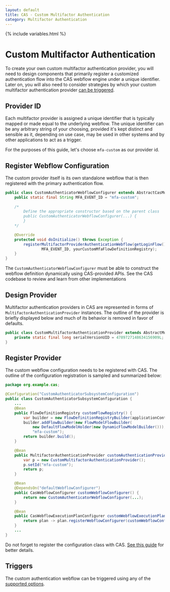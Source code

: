 ```yaml
---
layout: default
title: CAS - Custom Multifactor Authentication
category: Multifactor Authentication
---
```


{% include variables.html %}

# Custom Multifactor Authentication

To create your own custom multifactor authentication provider, you will need to design components that primarily register a customized 
authentication flow into the CAS webflow engine under a unique identifier. Later on, you will also need to consider strategies by which 
your custom multifactor authentication provider [can be triggered](Configuring-Multifactor-Authentication-Triggers.html).

## Provider ID

Each multifactor provider is assigned a unique identifier that is typically mapped or made equal to the underlying webflow. The unique 
identifier can be any arbitrary string of your choosing, provided it's kept distinct and sensible as it, depending on 
use case, may be used in other systems and by other applications to act as a trigger.

For the purposes of this guide, let's choose `mfa-custom` as our provider id.

## Register Webflow Configuration

The custom provider itself is its own standalone webflow that is then registered with the primary authentication flow.

```java
public class CustomAuthenticatorWebflowConfigurer extends AbstractCasMultifactorWebflowConfigurer {
    public static final String MFA_EVENT_ID = "mfa-custom";
      
    /*
        Define the appropriate constructor based on the parent class
        public CustomAuthenticatorWebflowConfigurer(...) {
        }
    */  

    @Override
    protected void doInitialize() throws Exception {
        registerMultifactorProviderAuthenticationWebflow(getLoginFlow(),
                MFA_EVENT_ID, yourCustomMfaFlowDefinitionRegistry);
    }
}
```
   
The `CustomAuthenticatorWebflowConfigurer` must be able to construct the webflow definition dynamically
using CAS-provided APIs. See the CAS codebase to review and learn from other implementations

## Design Provider

Multifactor authentication providers in CAS are represented in forms of `MultifactorAuthenticationProvider` instances.
The outline of the provider is briefly displayed below and much of its behavior is removed in favor of defaults.

```java
public class CustomMultifactorAuthenticationProvider extends AbstractMultifactorAuthenticationProvider {
    private static final long serialVersionUID = 4789727148634156909L;
}
```

## Register Provider

The custom webflow configuration needs to be registered with CAS. The outline of 
the configuration registration is sampled and summarized below:

```java
package org.example.cas;

@Configuration("CustomAuthenticatorSubsystemConfiguration")
public class CustomAuthenticatorSubsystemConfiguration {
    ...
    @Bean
    public FlowDefinitionRegistry customFlowRegistry() {
        var builder = new FlowDefinitionRegistryBuilder(applicationContext, flowBuilderServices);
        builder.addFlowBuilder(new FlowModelFlowBuilder(
            new DefaultFlowModelHolder(new DynamicFlowModelBuilder())),
            "mfa-custom");
        return builder.build();
    }

    @Bean
    public MultifactorAuthenticationProvider customAuthenticationProvider() {
        var p = new CustomMultifactorAuthenticationProvider();
        p.setId("mfa-custom");
        return p;
    }

    @Bean
    @DependsOn("defaultWebflowConfigurer")
    public CasWebflowConfigurer customWebflowConfigurer() {
        return new CustomAuthenticatorWebflowConfigurer(...);
    } 

    @Bean
    public CasWebflowExecutionPlanConfigurer customWebflowExecutionPlanConfigurer() {
        return plan -> plan.registerWebflowConfigurer(customWebflowConfigurer());
    }
    ...
}
```

Do not forget to register the configuration class with CAS. [See this guide](../configuration/Configuration-Management-Extensions.html) for better details.

## Triggers

The custom authentication webflow can be triggered using any of the [supported options](Configuring-Multifactor-Authentication-Triggers.html).
